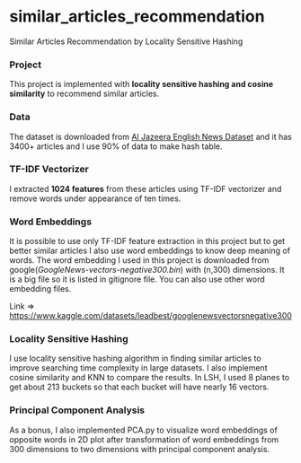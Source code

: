 # similar_articles_recommendation
Similar Articles Recommendation by Locality Sensitive Hashing

### Project
<p>This project is implemented with <b>locality sensitive hashing and cosine similarity</b> to recommend similar articles.</p>

### Data
<p>The dataset is downloaded from <a href="https://data.world/opensnippets/al-jazeera-news-dataset">Al Jazeera English News Dataset</a> and it has 3400+ articles and I use 90% of data to make hash table.</p>

### TF-IDF Vectorizer
<p>I extracted <b>1024 features</b> from these articles using TF-IDF vectorizer and remove words under appearance of ten times.</p>

### Word Embeddings
<p>It is possible to use only TF-IDF feature extraction in this project but to get better similar articles I also use word embeddings to know deep meaning of words. The word embedding I used in this project is downloaded from google(<i>GoogleNews-vectors-negative300.bin</i>) with (n,300) dimensions. It is a big file so it is listed in gitignore file. You can also use other word embedding files. </p>
Link => <a href="https://www.kaggle.com/datasets/leadbest/googlenewsvectorsnegative300">https://www.kaggle.com/datasets/leadbest/googlenewsvectorsnegative300</a>
<a></a>

### Locality Sensitive Hashing
<p>I use locality sensitive hashing algorithm in finding similar articles to improve searching time complexity in large datasets. I also implement cosine similarity and KNN to compare the results. In LSH, I used 8 planes to get about 213 buckets so that each bucket will have nearly 16 vectors.</p>

### Principal Component Analysis
<p>As a bonus, I also implemented PCA.py to visualize word embeddings of opposite words in 2D plot after transformation of word embeddings from 300 dimensions to two dimensions with principal component analysis.</p>